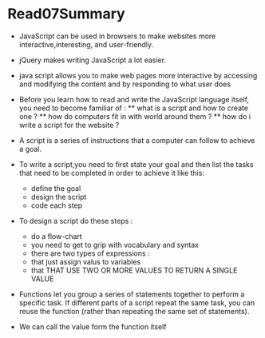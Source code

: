 # Read07Summary
 * JavaScript can be used in browsers to make websites more interactive,interesting, and user-friendly. 
 * jQuery makes writing JavaScript a lot easier.
 * java script allows you to make web pages more interactive by accessing and modifying the content and by responding to what user does
 * Before you learn how to read and write the JavaScript language itself, you need to become familiar of :
   ** what is a script and how to create one ?
   ** how do computers fit in with world around them ?
   ** how do i write a script for the website ?
 
 * A script is a series of instructions that a computer can follow to achieve a goal. 
 * To write a script,you need to first state your goal and then list the tasks that need to be completed in order to achieve it like this:
   * define the goal
   * design the script
   * code each step 
 * To design a script do these steps :
   * do a flow-chart 
   * you need to get to grip with vocabulary and syntax 
   * there are two types of expressions :
    * that just assign valus to variables
    * that  THAT USE TWO OR MORE VALUES TO RETURN A SINGLE VALUE 
 * Functions let you group a series of statements together to perform a specific task. If different parts of a script repeat the same task, you can reuse the function (rather than repeating the same set of statements). 
 * We can call the value form the function itself
 
